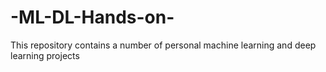 # -ML-DL-Hands-on-
This repository contains a number of personal machine learning and deep learning projects
